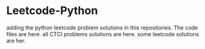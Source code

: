 # Leetcode-Python
adding the python leetcode problem solutions in this repositories. 
The code files are here.
all CTCI problems solutions are here.
some leetcode solutions are her.

















































































































































































































































































































































































































































































































































































































































